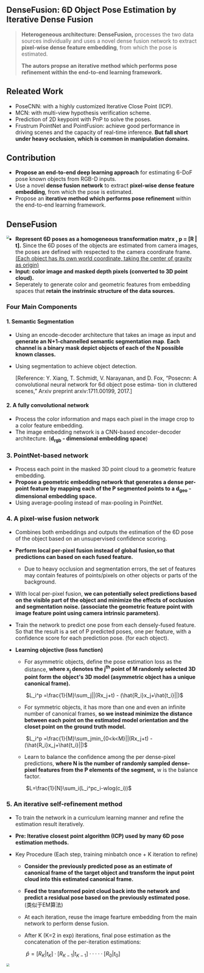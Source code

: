 ## **DenseFusion**: 6D Object Pose Estimation by Iterative Dense Fusion

> **Heterogeneous architecture: DenseFusion,** processes the two data sources individually and uses a novel dense fusion network to extract **pixel-wise dense feature embedding**, from which the pose is estimated.
>
> **The autors propse an iterative method which performs pose refinement within the end-to-end learning framework.**

## Releated Work

- PoseCNN: with a highly customized Iterative Close Point (ICP).
- MCN: with multi-view hypothesis verification  scheme.
- Prediction of 2D keypoint with PnP to solve the poses.
- Frustrum PointNet and PointFusion: achieve good performance in driving scenes and the capacity of real-time inference. **But fall short under heavy occlusion, which is common in manipulation domains.**

 ## Contribution

- **Propose an end-to-end deep learning approach** for estimating 6-DoF pose known objects from RGB-D inputs. 
- Use a novel **dense fusion network** to extract **pixel-wise dense feature embedding**, from which the pose is estimated.
- Propose an **iterative method which performs pose refinement** within the end-to-end learning framework.

## DenseFusion

<img src="https://gitee.com/gggqq/src/raw/master/DenseFusion_Figure2.png" style="zoom:50%;" align="left"  />

- **Represent 6D poses as a homogeneous transformation matrx , p = [R | t].** Since the 6D poses of the objects are estimated from camera images, the poses are defined with respected to the camera coordinate frame. <u>(Each object has its own world coordinate, taking the center of gravity as origin)</u>
- **Input: color image and masked depth pixels (converted to 3D point cloud).**
- Seperately to generate color and geometric features from embedding spaces that **retain the instrinsic structure of the data sources.**

### Four Main Components
#### 1. Semantic Segmentation

- Using an encode-decoder architecture that takes an image as input and **generate an N+1-channelled semantic segmentation map**. **Each channel is a binary mask depict objects of each of the N possible known classes.** 

- Using segmentation to achieve object detection.

   [Reference: Y. Xiang, T. Schmidt, V. Narayanan, and D. Fox, “Posecnn: A convolutional neural network for 6d object pose estima- tion in cluttered scenes,” Arxiv preprint arxiv:1711.00199, 2017.]

#### 2. A fully convolutional network

- Process the color information and maps each pixel in the image crop to a color feature embedding.
- The image embedding network is a CNN-based encoder-decoder architecture. (**d<sub>rgb</sub> - dimensional embedding space**)


### 3. PointNet-based network
- Process each point in the masked 3D point cloud to a geometric feature embedding.
- **Propose a geometric embedding network that generates a dense per-point feature by mapping each of the P segmented points to a d<sub>geo</sub> - dimensional embedding space.**
- Using average-pooling instead of max-pooling in PointNet.


### 4. A pixel-wise fusion network
- Combines both embeddings and outputs the estimation of the 6D pose of the object based on an unsupervised confidence scoring.

- **Perform local per-pixel fusion instead of global fusion,so that predictions can based on each fused feature.**

  - Due to heavy occlusion and segmentation errors, the set of features may contain features of points/pixels on other objects or parts of the background.

- With local per-pixel fusion, **we can potentially select predictions based on the visible part of the object and minimize the effects of occlusion and segmentation noise. (associate the geometric feature point with image feature point using camera intrinsic parameters)**.

- Train the network to predict one pose from each densely-fused feature. So that the result is a set of P predicted poses, one per feature, with a confidence score for each prediction pose. (for each object).

- **Learning objective (loss function)**

  - For asymmetric objects, define the pose estimation loss as the distance, **where x<sub>j</sub> denotes the j<sup>th</sup> point of M randomly selected 3D point form the object's 3D model (asymmetric object has a unique canonical frame).** 

    ​						$L_i^p =\frac{1}{M}\sum_j||(Rx_j+t) - (\hat{R_i}x_j+\hat{t_i}||)$ 

  - For symmetric objects, it has more than one and even an infinite number of canonical frames, **so  we instead minimize the distance between each point on the estimated model orientation and the closet point on the ground truth model.**

    ​						$L_i^p =\frac{1}{M}\sum_jmin_{0<k<M}||(Rx_j+t) - (\hat{R_i}x_j+\hat{t_i}||)$

  - Learn to balance the confidence among the per dense-pixel predictions, **where N is the number of randomly sampled dense-pixel features from the P elements of the segment,** w is the balance factor.

    ​						$L=\frac{1}{N}\sum_i(L_i^pc_i-wlog(c_i))$

### 5. An iterative self-refinement method
- To train the network in a curriculum learning manner and refine the estimation result iteratively.
- **Pre: Iterative closest point algorithm (ICP) used by many 6D pose estimation methods.**

- Key Procedure (Each step, training minbatch once + K iteration to refine)

  - **Consider the previously predicted pose as an estimate of canonical frame of the target object and transform the input point cloud into this estimated canonical frame.**

  - **Feed the transformed point cloud back into the network and predict a residual pose based on the previously estimated pose.** (类似于EM算法)

  - At each iteration, reuse the image fearture embedding from the main network to perform dense fusion.

  - After K (K=2 in exp) iterations, final pose estimation as the concatenation of the per-iteration estimations:

    ​					$\hat{p}=[R_K|t_K]·[R_{K-1}|t_{K-1}]·····[R_0|t_0]$

<img src="https://gitee.com/gggqq/src/raw/master/DenseFusion_Figure3.png" style="zoom:50%;"/>















